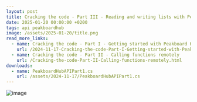```yaml
---
layout: post
title: Cracking the code - Part III - Reading and writing lists with Peakboard Hub API
date: 2025-01-20 00:00:00 +0200
tags: api peakboardhub
image: /assets/2025-01-20/title.png
read_more_links:
  - name: Cracking the code - Part I - Getting started with Peakboard Hub API
    url: /2024-11-17-Cracking-the-code-Part-I-Getting-started-with-Peakboard-Hub-API.html
  - name: Cracking the code - Part II - Calling functions remotely
    url: /Cracking-the-code-Part-II-Calling-functions-remotely.html
downloads:
  - name: PeakboardHubAPIPart1.cs
    url: /assets/2024-11-17/PeakboardHubAPIPart1.cs
---
```



![image](/assets/2024-12-19/010.png)
